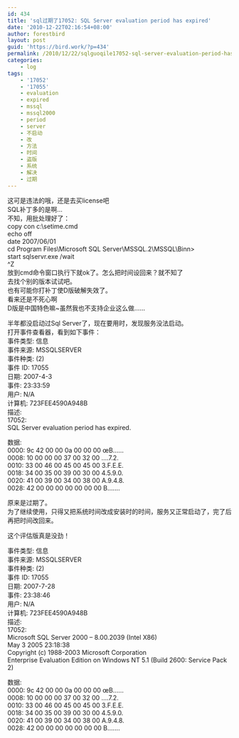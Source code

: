 ```yaml
---
id: 434
title: 'sql过期了17052: SQL Server evaluation period has expired'
date: '2010-12-22T02:16:54+08:00'
author: forestbird
layout: post
guid: 'https://bird.work/?p=434'
permalink: /2010/12/22/sqlguoqile17052-sql-server-evaluation-period-has-expired-2/
categories:
    - log
tags:
    - '17052'
    - '17055'
    - evaluation
    - expired
    - mssql
    - mssql2000
    - period
    - server
    - 不启动
    - 改
    - 方法
    - 时间
    - 盗版
    - 系统
    - 解决
    - 过期
---
```


这可是违法的哦，还是去买license吧  
SQL补丁多的是啊…  
不知，用批处理好了：  
copy con c:\\setime.cmd  
echo off  
date 2007/06/01  
cd Program Files\\Microsoft SQL Server\\MSSQL.2\\MSSQL\\Binn&gt;  
start sqlservr.exe /wait  
^Z  
放到cmd命令窗口执行下就ok了。怎么把时间设回来？就不知了  
去找个别的版本试试吧。  
也有可能你打补丁使D版破解失效了。  
看来还是不死心啊  
D版是中国特色嘛~虽然我也不支持企业这么做……

半年都没启动过Sql Server了，现在要用时，发现服务没法启动。  
打开事件查看器，看到如下事件：  
事件类型: 信息  
事件来源: MSSQLSERVER  
事件种类: (2)  
事件 ID: 17055  
日期: 2007-4-3  
事件: 23:33:59  
用户: N/A  
计算机: 723FEE4590A948B  
描述:  
17052:   
SQL Server evaluation period has expired.

数据:  
0000: 9c 42 00 00 0a 00 00 00 œB……  
0008: 10 00 00 00 37 00 32 00 ….7.2.  
0010: 33 00 46 00 45 00 45 00 3.F.E.E.  
0018: 34 00 35 00 39 00 30 00 4.5.9.0.  
0020: 41 00 39 00 34 00 38 00 A.9.4.8.  
0028: 42 00 00 00 00 00 00 00 B…….

原来是过期了。  
为了继续使用，只得又把系统时间改成安装时的时间，服务又正常启动了，完了后再把时间改回来。

这个评估版真是没劲！

事件类型: 信息  
事件来源: MSSQLSERVER  
事件种类: (2)  
事件 ID: 17055  
日期: 2007-7-28  
事件: 23:38:46  
用户: N/A  
计算机: 723FEE4590A948B  
描述:  
17052:   
Microsoft SQL Server 2000 – 8.00.2039 (Intel X86)   
 May 3 2005 23:18:38   
 Copyright (c) 1988-2003 Microsoft Corporation  
 Enterprise Evaluation Edition on Windows NT 5.1 (Build 2600: Service Pack 2)

数据:  
0000: 9c 42 00 00 0a 00 00 00 œB……  
0008: 10 00 00 00 37 00 32 00 ….7.2.  
0010: 33 00 46 00 45 00 45 00 3.F.E.E.  
0018: 34 00 35 00 39 00 30 00 4.5.9.0.  
0020: 41 00 39 00 34 00 38 00 A.9.4.8.  
0028: 42 00 00 00 00 00 00 00 B…….
